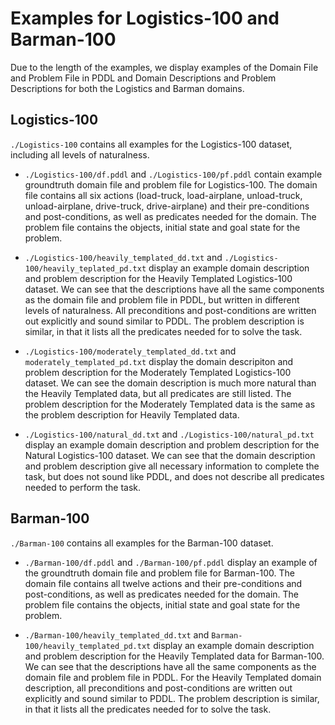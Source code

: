 # Examples for Logistics-100 and Barman-100

Due to the length of the examples, we display examples of the Domain File and Problem File in PDDL and Domain Descriptions and Problem Descriptions for both the Logistics and Barman domains.

## Logistics-100
`./Logistics-100` contains all examples for the Logistics-100 dataset, including all levels of naturalness.

* `./Logistics-100/df.pddl` and `./Logistics-100/pf.pddl` contain example groundtruth domain file and problem file for Logistics-100. The domain file contains all six actions (load-truck, load-airplane, unload-truck, unload-airplane, drive-truck, drive-airplane) and their pre-conditions and post-conditions, as well as predicates needed for the domain. The problem file contains the objects, initial state and goal state for the problem.
* `./Logistics-100/heavily_templated_dd.txt` and `./Logistics-100/heavily_teplated_pd.txt` display an example domain description and problem description for the Heavily Templated Logistics-100 dataset. We can see that the descriptions have all the same components as the domain file and problem file in PDDL, but written in different levels of naturalness. All preconditions and post-conditions are written out explicitly and sound similar to PDDL. The problem description is similar, in that it lists all the predicates needed for to solve the task.

* `./Logistics-100/moderately_templated_dd.txt` and `moderately_templated_pd.txt` display the domain descripiton and problem description for the Moderately Templated Logistics-100 dataset. We can see the domain description is much more natural than the Heavily Templated data, but all predicates are still listed. The problem description for the Moderately Templated data is the same as the problem description for Heavily Templated data.

* `./Logistics-100/natural_dd.txt` and `./Logistics-100/natural_pd.txt` display an example domain description and problem description for the Natural Logistics-100 dataset. We can see that the domain description and problem description give all necessary information to complete the task, but does not sound like PDDL, and does not describe all predicates needed to perform the task.

## Barman-100

`./Barman-100` contains all examples for the Barman-100 dataset.

* `./Barman-100/df.pddl` and `./Barman-100/pf.pddl` display an example of the groundtruth domain file and problem file for Barman-100. The domain file contains all twelve actions  and their pre-conditions and post-conditions, as well as predicates needed for the domain. The problem file contains the objects, initial state and goal state for the problem.

* `./Barman-100/heavily_templated_dd.txt` and `Barman-100/heavily_templated_pd.txt` display an example domain description and problem description for the Heavily Templated data for Barman-100. We can see that the descriptions have all the same components as the domain file and problem file in PDDL. For the Heavily Templated domain description, all preconditions and post-conditions are written out explicitly and sound similar to PDDL. The problem description is similar, in that it lists all the predicates needed for to solve the task.